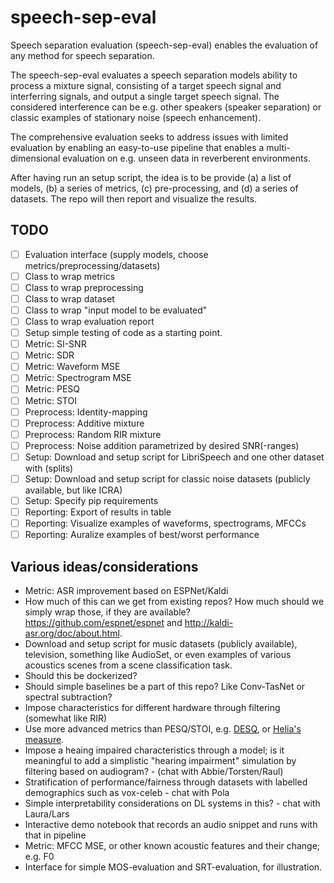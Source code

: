 # speech-sep-eval
Speech separation evaluation (speech-sep-eval) enables the evaluation of any method for speech separation. 

The speech-sep-eval evaluates a speech separation models ability to process a mixture signal, consisting of a target speech signal and interferring signals, and output a single target speech signal. The considered interference can be e.g. other speakers (speaker separation) or classic examples of stationary noise (speech enhancement).

The comprehensive evaluation seeks to address issues with limited evaluation by enabling an easy-to-use pipeline that enables a multi-dimensional evaluation on e.g. unseen data in reverberent environments.

After having run an setup script, the idea is to be provide (a) a list of models, (b) a series of metrics, (c) pre-processing, and (d) a series of datasets. The repo will then report and visualize the results. 

## TODO
- [ ] Evaluation interface (supply models, choose metrics/preprocessing/datasets)
- [ ] Class to wrap metrics
- [ ] Class to wrap preprocessing
- [ ] Class to wrap dataset
- [ ] Class to wrap "input model to be evaluated"
- [ ] Class to wrap evaluation report
- [ ] Setup simple testing of code as a starting point.
- [ ] Metric: SI-SNR
- [ ] Metric: SDR
- [ ] Metric: Waveform MSE
- [ ] Metric: Spectrogram MSE
- [ ] Metric: PESQ
- [ ] Metric: STOI
- [ ] Preprocess: Identity-mapping
- [ ] Preprocess: Additive mixture
- [ ] Preprocess: Random RIR mixture
- [ ] Preprocess: Noise addition parametrized by desired SNR(-ranges)
- [ ] Setup: Download and setup script for LibriSpeech and one other dataset with (splits)
- [ ] Setup: Download and setup script for classic noise datasets (publicly available, but like ICRA)
- [ ] Setup: Specify pip requirements
- [ ] Reporting: Export of results in table
- [ ] Reporting: Visualize examples of waveforms, spectrograms, MFCCs
- [ ] Reporting: Auralize examples of best/worst performance

## Various ideas/considerations
- Metric: ASR improvement based on ESPNet/Kaldi
- How much of this can we get from existing repos? How much should we simply wrap those, if they are available? https://github.com/espnet/espnet and http://kaldi-asr.org/doc/about.html.
- Download and setup script for music datasets (publicly available), television, something like AudioSet, or even examples of various acoustics scenes from a scene classification task. 
- Should this be dockerized?
- Should simple baselines be a part of this repo? Like Conv-TasNet or spectral subtraction?
- Impose characteristics for different hardware through filtering (somewhat like RIR)
- Use more advanced metrics than PESQ/STOI, e.g. [DESQ](https://ieeexplore.ieee.org/document/8682754), or [Helia's measure](https://asa.scitation.org/doi/abs/10.1121/1.5129114).
- Impose a heaing impaired characteristics through a model; is it meaningful to add a simplistic "hearing impairment" simulation by filtering based on audiogram? - (chat with Abbie/Torsten/Raul)
- Stratification of performance/fairness through datasets with labelled demographics such as vox-celeb - chat with Pola
- Simple interpretability considerations on DL systems in this? - chat with Laura/Lars
- Interactive demo notebook that records an audio snippet and runs with that in pipeline
- Metric: MFCC MSE, or other known acoustic features and their change; e.g. F0
- Interface for simple MOS-evaluation and SRT-evaluation, for illustration.
